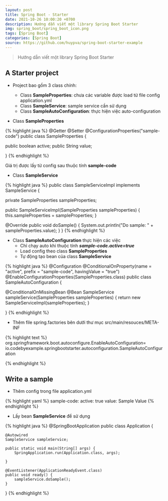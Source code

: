 ```yaml
---
layout: post
title: Spring Boot - Starter
date: 2021-10-26 10:00:20 +0700
description: Hướng dẫn viết một library Spring Boot Starter
img: spring_boot/spring_boot_icon.png
tags: [Spring Boot]
categories: [Spring Boot]
source: https://github.com/huypva/spring-boot-starter-example
---
```


> Hướng dẫn viết một library Spring Boot Starter

## A Starter project

- Project bao gồm 3 class chính:
    - Class **SampleProperties**: chưa các variable được load từ file config application.yml
    - Class **SampleService**: sample service cần sử dụng
    - Class **SampleAutoConfiguration**: thực hiện việc auto-configuration

- Class **SampleProperties**

{% highlight java %}
@Getter
@Setter
@ConfigurationProperties("sample-code")
public class SampleProperties {

  public boolean active;
  public String value;

}
{% endhighlight %}

Giá trị được lấy từ config sau thuộc tính **sample-code**

- Class **SampleService** 

{% highlight java %}
public class SampleServiceImpl implements SampleService {

  private SampleProperties sampleProperties;

  public SampleServiceImpl(SampleProperties sampleProperties) {
      this.sampleProperties = sampleProperties;
  }

  @Override
  public void doSample() {
    System.out.println("Do sample: " + sampleProperties.value);
  }
}
{% endhighlight %}

- Class **SampleAutoConfiguration** thực hiện các việc
    - Chỉ chạy auto khi thuộc tính ***sample-code.active=true***
    - Load config theo class **SampleProperties**
    - Tự động tạo bean của class **SampleService**

{% highlight java %}
@Configuration
@ConditionalOnProperty(name = "active", prefix = "sample-code", havingValue = "true")
@EnableConfigurationProperties(SampleProperties.class)
public class SampleAutoConfiguration {

  @ConditionalOnMissingBean
  @Bean
  SampleService sampleService(SampleProperties sampleProperties) {
    return new SampleServiceImpl(sampleProperties);
  }

}
{% endhighlight %}

- Thêm file spring.factories bên dưới thư mục src/main/resouces/META-INF

{% highlight text %}
org.springframework.boot.autoconfigure.EnableAutoConfiguration=\
io.codebyexample.springbootstarter.autoconfiguration.SampleAutoConfiguration

{% endhighlight %}

## Write a sample

- Thêm config trong file application.yml  

{% highlight yaml %}
sample-code:
  active: true
  value: Sample Value
{% endhighlight %}

- Lấy bean **SampleService** để sử dụng

{% highlight java %}
@SpringBootApplication
public class Application {

	@Autowired
	SampleService sampleService;

	public static void main(String[] args) {
		SpringApplication.run(Application.class, args);

	}

	@EventListener(ApplicationReadyEvent.class)
	public void ready() {
		sampleService.doSample();
	}

}
{% endhighlight %}